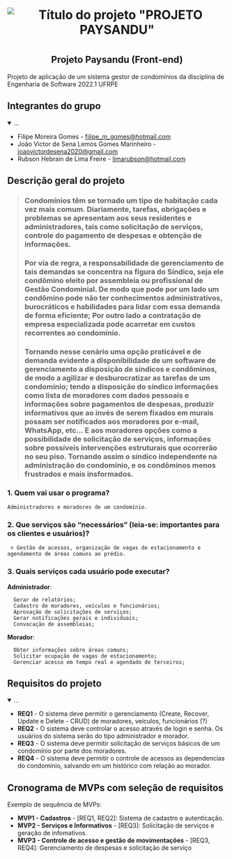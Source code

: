 # <h1 align="center">![Título do projeto "PROJETO PAYSANDU"](https://user-images.githubusercontent.com/77586790/231581984-ff30ac06-2b5b-4f8b-a048-7c6139b243d7.png) </h1>
# <h2 align="center"> Projeto Paysandu (Front-end) </h2>
Projeto de aplicação de um sistema gestor de condomínios da disciplina de Engenharia de Software 2022.1 UFRPE

## Integrantes do grupo 
<details open>
 <summary>...</summary>

 * Filipe Moreira Gomes - filipe_m_gomes@hotmail.com
 * João Victor de Sena Lemos Gomes Marinheiro - joaovictordesena2020@gmail.com
 * Rubson Hebrain de Lima Freire - limarubson@hotmail.com
</details>

## Descrição geral do projeto 

>### Condomínios têm se tornado um tipo de habitação cada vez mais comum. Diariamente, tarefas, obrigações e problemas se apresentam aos seus residentes e administradores, tais como solicitação de serviços, controle do pagamento de despesas e obtenção de informações. 
>### Por via de regra, a responsabilidade de gerenciamento de tais demandas se concentra na figura do Síndico, seja ele condômino eleito por assembleia ou profissional de Gestão Condominial. De modo que pode por um lado um condômino pode não ter conhecimentos administrativos, burocráticos e habilidades para lidar com essa demanda de forma eficiente; Por outro lado a contratação de empresa especializada pode acarretar em custos recorrentes ao condomínio. 
>### Tornando nesse cenário uma opção praticável e de demanda evidente a disponibilidade de um software de gerenciamento a disposição de síndicos e condôminos, de modo a agilizar e desburocratizar as tarefas de um condomínio; tendo a disposição do síndico informações como lista de moradores com dados pessoais e informações sobre pagamentos de despesas, produzir informativos que ao invés de serem fixados em murais possam ser notificados aos moradores por e-mail, WhatsApp, etc... E aos moradores opções como a possibilidade de solicitação de serviços, informações sobre possíveis intervenções estruturais que ocorrerão no seu piso. Tornando assim o síndico independente na administração do condomínio, e os condôminos menos frustrados e mais insformados.

 ### 1. Quem vai usar o programa?
	Administradores e moradores de um condomínio.
 ### 2. Que serviços são “necessários” (leia-se: importantes para os clientes e usuários)?
	 > Gestão de acessos, organização de vagas de estacionamento e agendamento de áreas comuns ao prédio.
 ### 3. Quais serviços cada usuário pode executar?
**Administrador**:

	  Gerar de relatórios;
	  Cadastro de moradores, veículos e funcionários;
	  Aprovação de solicitações de serviços;
	  Gerar notificações gerais e individuais;
	  Convocação de assembleias;
**Morador**:
	  
	  Obter informações sobre áreas comuns;
	  Solicitar ocupação de vagas de estacionamento;
	  Gerenciar acesso em tempo real e agendado de terceiros;
	   

## Requisitos do projeto

<details open>
 <summary>...</summary>
 
 * **REQ1** - O sistema deve permitir o gerenciamento (Create, Recover, Update e Delete - CRUD) de moradores, veículos, funcionários (?) 
 * **REQ2** - O sistema deve controlar o acesso através de login e senha. Os usuários do sistema serão do tipo administrador e morador.
 * **REQ3** - O sistema deve permitir solicitação de serviços básicos de um condomínio por parte dos moradores.
 * **REQ4** - O sistema deve permitir o controle de acessos as dependencias do condomínio, salvando em um histórico com relação ao morador.
 </details >
 
## Cronograma de MVPs com seleção de requisitos
Exemplo de sequência de MVPs:
* **MVP1 - Cadastros** - [REQ1, REQ2]: Sistema de cadastro e autenticação.
* **MVP2 - Serviços e Informativos** - [REQ3]: Solicitação de serviços e geração de infomativos.
* **MVP3 - Controle de acesso e gestão de movimentações** - [REQ3, REQ4]: Gerenciamento de despesas e solicitação de serviço
